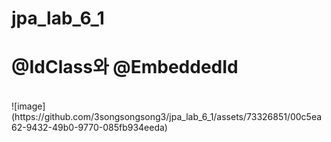 # jpa_lab_6_1
# @IdClass와 @EmbeddedId 

<br>
![image](https://github.com/3songsongsong3/jpa_lab_6_1/assets/73326851/00c5ea62-9432-49b0-9770-085fb934eeda)


